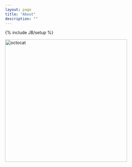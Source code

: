 ```yaml
---
layout: page
title: "About"
description: ""
---
```

{% include JB/setup %}

<img alt="octocat" width="400px" src="{{ ASSET_PATH }}/img/octocat.jpg"/>

